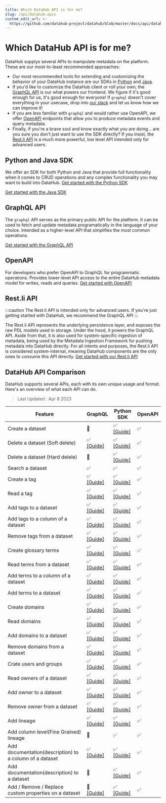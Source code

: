 ```yaml
---
title: Which DataHub API is for me?
slug: /api/datahub-apis
custom_edit_url: >-
  https://github.com/datahub-project/datahub/blob/master/docs/api/datahub-apis.md
---
```


# Which DataHub API is for me?

DataHub supplys several APIs to manipulate metadata on the platform. These are our most-to-least recommended approaches:

- Our most recommended tools for extending and customizing the behavior of your DataHub instance are our SDKs in [Python](metadata-ingestion/as-a-library.md) and [Java](metadata-integration/java/as-a-library.md).
- If you'd like to customize the DataHub client or roll your own; the [GraphQL API](docs/api/graphql/getting-started.md) is our what powers our frontend. We figure if it's good enough for us, it's good enough for everyone! If `graphql` doesn't cover everything in your usecase, drop into [our slack](docs/slack.md) and let us know how we can improve it!
- If you are less familiar with `graphql` and would rather use OpenAPI, we offer [OpenAPI](docs/api/openapi/openapi-usage-guide.md) endpoints that allow you to produce metadata events and query metadata.
- Finally, if you're a brave soul and know exactly what you are doing... are you sure you don't just want to use the SDK directly? If you insist, the [Rest.li API](docs/api/restli/restli-overview.md) is a much more powerful, low level API intended only for advanced users.

## Python and Java SDK

We offer an SDK for both Python and Java that provide full functionality when it comes to CRUD operations and any complex functionality you may want to build into DataHub.
<a
    className='button button--primary button--lg'
    href="/docs/metadata-ingestion/as-a-library">
Get started with the Python SDK
</a>

<a
    className='button button--primary button--lg'
    href="/docs/metadata-integration/java/as-a-library">
Get started with the Java SDK
</a>

## GraphQL API

The `graphql` API serves as the primary public API for the platform. It can be used to fetch and update metadata programatically in the language of your choice. Intended as a higher-level API that simplifies the most common operations.

<a
    className='button button--primary button--lg'
    href="/docs/api/graphql/getting-started">
Get started with the GraphQL API
</a>

## OpenAPI

For developers who prefer OpenAPI to GraphQL for programmatic operations. Provides lower-level API access to the entire DataHub metadata model for writes, reads and queries.
<a
    className='button button--primary button--lg'
    href="/docs/api/openapi/openapi-usage-guide">
Get started with OpenAPI
</a>

## Rest.li API

:::caution
The Rest.li API is intended only for advanced users. If you're just getting started with DataHub, we recommend the GraphQL API
:::

The Rest.li API represents the underlying persistence layer, and exposes the raw PDL models used in storage. Under the hood, it powers the GraphQL API. Aside from that, it is also used for system-specific ingestion of metadata, being used by the Metadata Ingestion Framework for pushing metadata into DataHub directly. For all intents and purposes, the Rest.li API is considered system-internal, meaning DataHub components are the only ones to consume this API directly.
<a
    className='button button--primary button--lg'
    href="/docs/api/restli/restli-overview">
Get started with our Rest.li API
</a>

## DataHub API Comparison

DataHub supports several APIs, each with its own unique usage and format.
Here's an overview of what each API can do.

> Last Updated : Apr 8 2023

| Feature                                                 | GraphQL                                                                     | Python SDK                                                                   | OpenAPI |
| ------------------------------------------------------- | --------------------------------------------------------------------------- | ---------------------------------------------------------------------------- | ------- |
| Create a dataset                                        | 🚫                                                                          | ✅ [[Guide]](/docs/api/tutorials/datasets.md)                                | ✅      |
| Delete a dataset (Soft delete)                          | ✅ [[Guide]](/docs/api/tutorials/datasets.md#delete-dataset)                | ✅ [[Guide]](/docs/api/tutorials/datasets.md#delete-dataset)                 | ✅      |
| Delete a dataset (Hard delele)                          | 🚫                                                                          | ✅ [[Guide]](/docs/api/tutorials/datasets.md#delete-dataset)                 | ✅      |
| Search a dataset                                        | ✅                                                                          | ✅                                                                           | ✅      |
| Create a tag                                            | ✅ [[Guide]](/docs/api/tutorials/tags.md)                                   | ✅ [[Guide]](/docs/api/tutorials/tags.md)                                    | ✅      |
| Read a tag                                              | ✅ [[Guide]](/docs/api/tutorials/tags.md)                                   | ✅ [[Guide]](/docs/api/tutorials/tags.md)                                    | ✅      |
| Add tags to a dataset                                   | ✅ [[Guide]](/docs/api/tutorials/tags.md)                                   | ✅ [[Guide]](/docs/api/tutorials/tags.md)                                    | ✅      |
| Add tags to a column of a dataset                       | ✅ [[Guide]](/docs/api/tutorials/tags.md)                                   | ✅ [[Guide]](/docs/api/tutorials/tags.md)                                    | ✅      |
| Remove tags from a dataset                              | ✅ [[Guide]](/docs/api/tutorials/tags.md)                                   | ✅ [[Guide]](/docs/api/tutorials/tags.md#add-tags)                           | ✅      |
| Create glossary terms                                   | ✅ [[Guide]](/docs/api/tutorials/terms.md)                                  | ✅ [[Guide]](/docs/api/tutorials/terms.md)                                   | ✅      |
| Read terms from a dataset                               | ✅ [[Guide]](/docs/api/tutorials/terms.md)                                  | ✅ [[Guide]](/docs/api/tutorials/terms.md)                                   | ✅      |
| Add terms to a column of a dataset                      | ✅ [[Guide]](/docs/api/tutorials/terms.md)                                  | ✅ [[Guide]](/docs/api/tutorials/terms.md)                                   | ✅      |
| Add terms to a dataset                                  | ✅ [[Guide]](/docs/api/tutorials/terms.md)                                  | ✅ [[Guide]](/docs/api/tutorials/terms.md)                                   | ✅      |
| Create domains                                          | ✅ [[Guide]](/docs/api/tutorials/domains.md)                                | ✅ [[Guide]](/docs/api/tutorials/domains.md)                                 | ✅      |
| Read domains                                            | ✅ [[Guide]](/docs/api/tutorials/domains.md)                                | ✅ [[Guide]](/docs/api/tutorials/domains.md)                                 | ✅      |
| Add domains to a dataset                                | ✅ [[Guide]](/docs/api/tutorials/domains.md)                                | ✅ [[Guide]](/docs/api/tutorials/domains.md)                                 | ✅      |
| Remove domains from a dataset                           | ✅ [[Guide]](/docs/api/tutorials/domains.md)                                | ✅ [[Guide]](/docs/api/tutorials/domains.md)                                 | ✅      |
| Crate users and groups                                  | ✅ [[Guide]](/docs/api/tutorials/owners.md)                                 | ✅ [[Guide]](/docs/api/tutorials/owners.md)                                  | ✅      |
| Read owners of a dataset                                | ✅ [[Guide]](/docs/api/tutorials/owners.md)                                 | ✅ [[Guide]](/docs/api/tutorials/owners.md)                                  | ✅      |
| Add owner to a dataset                                  | ✅ [[Guide]](/docs/api/tutorials/owners.md)                                 | ✅ [[Guide]](/docs/api/tutorials/owners.md)                                  | ✅      |
| Remove owner from a dataset                             | ✅ [[Guide]](/docs/api/tutorials/owners.md)                                 | ✅ [[Guide]](/docs/api/tutorials/owners.md)                                  | ✅      |
| Add lineage                                             | ✅ [[Guide]](/docs/api/tutorials/lineage.md)                                | ✅ [[Guide]](/docs/api/tutorials/lineage.md)                                 | ✅      |
| Add column level(Fine Grained) lineage                  | 🚫                                                                          | ✅                                                                           | ✅      |
| Add documentation(description) to a column of a dataset | ✅ [[Guide]](/docs/api/tutorials/descriptions.md#add-description-on-column) | ✅ [[Guide]](/docs/api/tutorials/descriptions.md#add-description-on-column)  | ✅      |
| Add documentation(description) to a dataset             | 🚫                                                                          | ✅ [[Guide]](/docs/api/tutorials/descriptions.md#add-description-on-dataset) | ✅      |
| Add / Remove / Replace custom properties on a dataset   | 🚫 [[Guide]](/docs/api/tutorials/custom-properties.md)                      | ✅ [[Guide]](/docs/api/tutorials/custom-properties.md)                       | ✅      |
